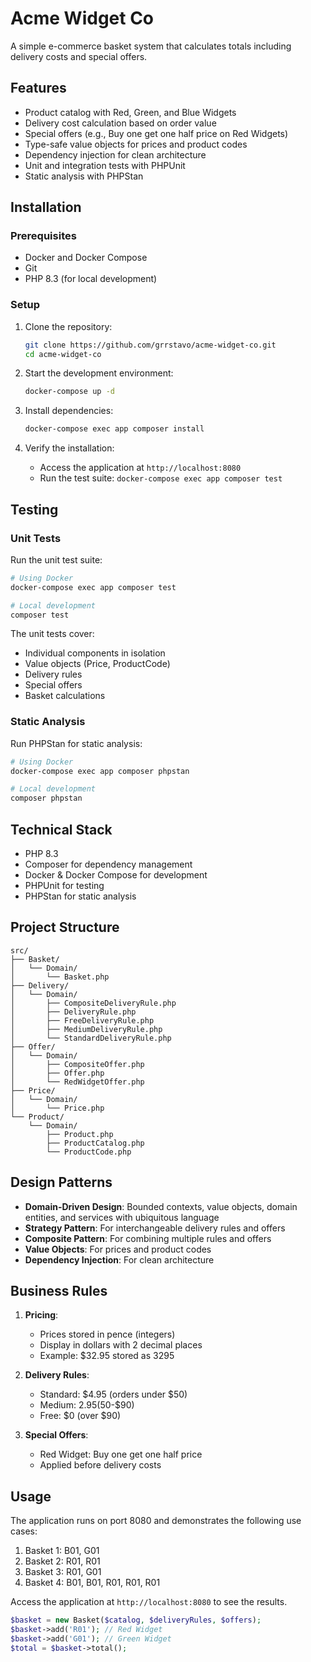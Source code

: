 # Acme Widget Co

A simple e-commerce basket system that calculates totals including delivery costs and special offers.

## Features

- Product catalog with Red, Green, and Blue Widgets
- Delivery cost calculation based on order value
- Special offers (e.g., Buy one get one half price on Red Widgets)
- Type-safe value objects for prices and product codes
- Dependency injection for clean architecture
- Unit and integration tests with PHPUnit
- Static analysis with PHPStan

## Installation

### Prerequisites

- Docker and Docker Compose
- Git
- PHP 8.3 (for local development)

### Setup

1. Clone the repository:
   ```bash
   git clone https://github.com/grrstavo/acme-widget-co.git
   cd acme-widget-co
   ```

2. Start the development environment:
   ```bash
   docker-compose up -d
   ```

3. Install dependencies:
   ```bash
   docker-compose exec app composer install
   ```

4. Verify the installation:
   - Access the application at `http://localhost:8080`
   - Run the test suite: `docker-compose exec app composer test`

## Testing

### Unit Tests

Run the unit test suite:
```bash
# Using Docker
docker-compose exec app composer test

# Local development
composer test
```

The unit tests cover:
- Individual components in isolation
- Value objects (Price, ProductCode)
- Delivery rules
- Special offers
- Basket calculations

### Static Analysis

Run PHPStan for static analysis:
```bash
# Using Docker
docker-compose exec app composer phpstan

# Local development
composer phpstan
```

## Technical Stack

- PHP 8.3
- Composer for dependency management
- Docker & Docker Compose for development
- PHPUnit for testing
- PHPStan for static analysis

## Project Structure

```
src/
├── Basket/
│   └── Domain/
│       └── Basket.php
├── Delivery/
│   └── Domain/
│       ├── CompositeDeliveryRule.php
│       ├── DeliveryRule.php
│       ├── FreeDeliveryRule.php
│       ├── MediumDeliveryRule.php
│       └── StandardDeliveryRule.php
├── Offer/
│   └── Domain/
│       ├── CompositeOffer.php
│       ├── Offer.php
│       └── RedWidgetOffer.php
├── Price/
│   └── Domain/
│       └── Price.php
└── Product/
    └── Domain/
        ├── Product.php
        ├── ProductCatalog.php
        └── ProductCode.php
```

## Design Patterns

- **Domain-Driven Design**: Bounded contexts, value objects, domain entities, and services with ubiquitous language
- **Strategy Pattern**: For interchangeable delivery rules and offers
- **Composite Pattern**: For combining multiple rules and offers
- **Value Objects**: For prices and product codes
- **Dependency Injection**: For clean architecture

## Business Rules

1. **Pricing**:
   - Prices stored in pence (integers)
   - Display in dollars with 2 decimal places
   - Example: $32.95 stored as 3295

2. **Delivery Rules**:
   - Standard: $4.95 (orders under $50)
   - Medium: $2.95 ($50-$90)
   - Free: $0 (over $90)

3. **Special Offers**:
   - Red Widget: Buy one get one half price
   - Applied before delivery costs

## Usage

The application runs on port 8080 and demonstrates the following use cases:

1. Basket 1: B01, G01
2. Basket 2: R01, R01
3. Basket 3: R01, G01
4. Basket 4: B01, B01, R01, R01, R01

Access the application at `http://localhost:8080` to see the results.

```php
$basket = new Basket($catalog, $deliveryRules, $offers);
$basket->add('R01'); // Red Widget
$basket->add('G01'); // Green Widget
$total = $basket->total();
```